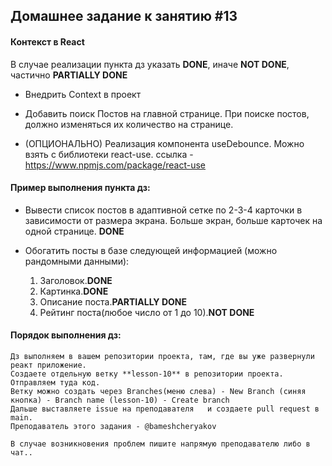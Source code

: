 

## Домашнее задание к занятию #13

#### Контекст в React 
   В случае реализации пункта дз указать **DONE**, иначе **NOT DONE**, частично **PARTIALLY DONE**


- Внедрить Context в проект

- Добавить поиск Постов на главной странице. При поиске постов, должно изменяться их количество на странице.

- (ОПЦИОНАЛЬНО) Реализация компонента useDebounce. Можно взять  с библиотеки react-use. 
    ссылка - https://www.npmjs.com/package/react-use

  

#### Пример выполнения пункта дз:

- Вывести список постов в адаптивной сетке по 2-3-4 карточки в зависимости от размера экрана. Больше экран, больше карточек на одной странице.
  **DONE**
  
 - Обогатить посты в базе следующей информацией (можно рандомными данными):
    1) Заголовок.**DONE**
    2) Картинка.**DONE**
    3) Описание поста.**PARTIALLY DONE**
    4) Рейтинг поста(любое число от 1 до 10).**NOT DONE**

#### Порядок выполнения дз:

    Дз выполняем в вашем репозитории проекта, там, где вы уже развернули реакт приложение.
    Создаете отдельную ветку **lesson-10** в репозитории проекта. Отправляем туда код.
    Ветку можно создать через Branches(меню слева) - New Branch (синяя кнопка) - Branch name (lesson-10) - Create branch
    Дальше выставляете issue на преподавателя   и создаете pull request в main.
    Преподаватель этого задания - @bameshcheryakov
    
    В случае возникновения проблем пишите напрямую преподавателю либо в чат..
    
    


